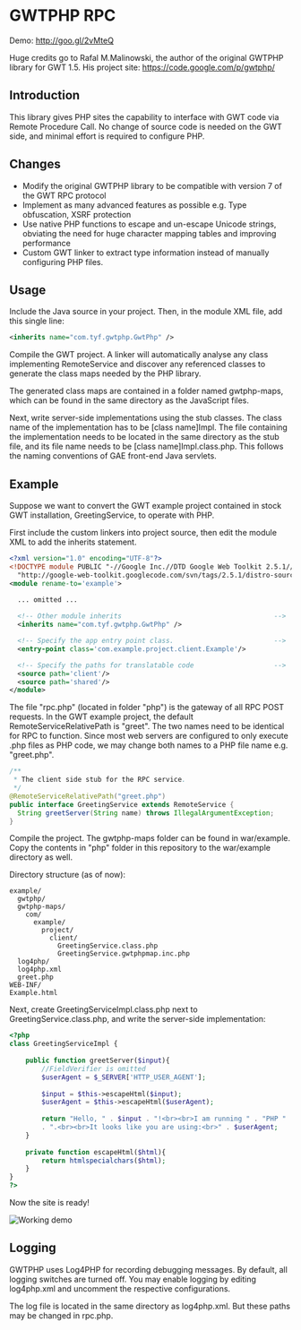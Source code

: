 GWTPHP RPC
======

Demo: http://goo.gl/2vMteQ

Huge credits go to Rafal M.Malinowski, the author of the original GWTPHP library for GWT 1.5. His project site: https://code.google.com/p/gwtphp/

## Introduction ##
This library gives PHP sites the capability to interface with GWT code via Remote Procedure Call. No change of source code is needed on the GWT side, and minimal effort is required to configure PHP.

## Changes ##
* Modify the original GWTPHP library to be compatible with version 7 of the GWT RPC protocol
* Implement as many advanced features as possible e.g. Type obfuscation, XSRF protection
* Use native PHP functions to escape and un-escape Unicode strings, obviating the need for huge character mapping tables and improving performance
* Custom GWT linker to extract type information instead of manually configuring PHP files.

## Usage ##
Include the Java source in your project. Then, in the module XML file, add this single line:
```XML
<inherits name="com.tyf.gwtphp.GwtPhp" />
```
Compile the GWT project. A linker will automatically analyse any class implementing RemoteService and discover any referenced classes to generate the class maps needed by the PHP library.

The generated class maps are contained in a folder named gwtphp-maps, which can be found in the same directory as the JavaScript files.

Next, write server-side implementations using the stub classes. The class name of the implementation has to be [class name]Impl. The file containing the implementation needs to be located in the same directory as the stub file, and its file name needs to be [class name]Impl.class.php. This follows the naming conventions of GAE front-end Java servlets.

## Example ##
Suppose we want to convert the GWT example project contained in stock GWT installation, GreetingService, to operate with PHP.

First include the custom linkers into project source, then edit the module XML to add the inherits statement.
```XML
<?xml version="1.0" encoding="UTF-8"?>
<!DOCTYPE module PUBLIC "-//Google Inc.//DTD Google Web Toolkit 2.5.1//EN"
  "http://google-web-toolkit.googlecode.com/svn/tags/2.5.1/distro-source/core/src/gwt-module.dtd">
<module rename-to='example'>

  ... omitted ...
  
  <!-- Other module inherits                                      -->
  <inherits name="com.tyf.gwtphp.GwtPhp" />

  <!-- Specify the app entry point class.                         -->
  <entry-point class='com.example.project.client.Example'/>

  <!-- Specify the paths for translatable code                    -->
  <source path='client'/>
  <source path='shared'/>
</module>
```
The file "rpc.php" (located in folder "php") is the gateway of all RPC POST requests. In the GWT example project, the default RemoteServiceRelativePath is "greet". The two names need to be identical for RPC to function. Since most web servers are configured to only execute .php files as PHP code, we may change both names to a PHP file name e.g. "greet.php".
```Java
/**
 * The client side stub for the RPC service.
 */
@RemoteServiceRelativePath("greet.php")
public interface GreetingService extends RemoteService {
  String greetServer(String name) throws IllegalArgumentException;
}
```
Compile the project. The gwtphp-maps folder can be found in war/example. Copy the contents in "php" folder in this repository to the war/example directory as well.

Directory structure (as of now):
```
example/
  gwtphp/
  gwtphp-maps/
    com/
      example/
        project/
          client/
            GreetingService.class.php
            GreetingService.gwtphpmap.inc.php
  log4php/
  log4php.xml
  greet.php
WEB-INF/
Example.html
```
Next, create GreetingServiceImpl.class.php next to GreetingService.class.php, and write the server-side implementation:
```PHP
<?php
class GreetingServiceImpl {
	
	public function greetServer($input){
		//FieldVerifier is omitted
		$userAgent = $_SERVER['HTTP_USER_AGENT'];
		
		$input = $this->escapeHtml($input);
		$userAgent = $this->escapeHtml($userAgent);
		
		return "Hello, " . $input . "!<br><br>I am running " . "PHP " . phpversion()
        . ".<br><br>It looks like you are using:<br>" . $userAgent;
	}
	
	private function escapeHtml($html){
		return htmlspecialchars($html);
	}
}
?>
```
Now the site is ready!

![Working demo](http://i58.tinypic.com/kcccir.png)

## Logging ##
GWTPHP uses Log4PHP for recording debugging messages. By default, all logging switches are turned off. You may enable logging by editing log4php.xml and uncomment the respective configurations.

The log file is located in the same directory as log4php.xml. But these paths may be changed in rpc.php.